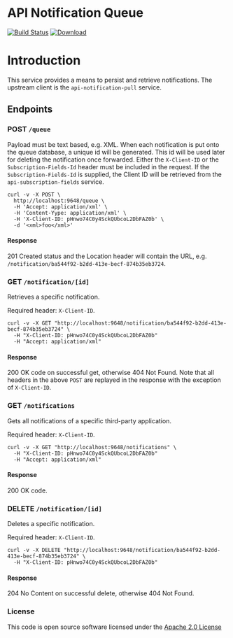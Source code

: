 # API Notification Queue

[![Build Status](https://travis-ci.org/hmrc/api-notification-queue.svg)](https://travis-ci.org/hmrc/api-notification-queue) [ ![Download](https://api.bintray.com/packages/hmrc/releases/api-notification-queue/images/download.svg) ](https://bintray.com/hmrc/releases/api-notification-queue/_latestVersion)

# Introduction

This service provides a means to persist and retrieve notifications.
The upstream client is the `api-notification-pull` service.  

## Endpoints

### POST `/queue`

Payload must be text based, e.g. XML.
When each notification is put onto the queue database, a unique id will be generated.
This id will be used later for deleting the notification once forwarded.
Either the `X-Client-ID` or the `Subscription-Fields-Id` header must be included in the request.
If the `Subscription-Fields-Id` is supplied, the Client ID will be retrieved from the `api-subscription-fields` service.

```
curl -v -X POST \
  http://localhost:9648/queue \
  -H 'Accept: application/xml' \
  -H 'Content-Yype: application/xml' \
  -H 'X-Client-ID: pHnwo74C0y4SckQUbcoL2DbFAZ0b' \
  -d '<xml>foo</xml>'
``` 

#### Response

201 Created status and the Location header will contain the URL, e.g. `/notification/ba544f92-b2dd-413e-becf-874b35eb3724`.

### GET `/notification/[id]`

Retrieves a specific notification.

Required header: `X-Client-ID`.

```  
curl -v -X GET "http://localhost:9648/notification/ba544f92-b2dd-413e-becf-874b35eb3724" \
  -H "X-Client-ID: pHnwo74C0y4SckQUbcoL2DbFAZ0b"    
  -H "Accept: application/xml"   
```

#### Response
200 OK code on successful get, otherwise 404 Not Found.
Note that all headers in the above `POST` are replayed in the response with the exception of `X-Client-ID`.

### GET `/notifications`

Gets all notifications of a specific third-party application. 

Required header: `X-Client-ID`.

```  
curl -v -X GET "http://localhost:9648/notifications" \
  -H "X-Client-ID: pHnwo74C0y4SckQUbcoL2DbFAZ0b"    
  -H "Accept: application/xml"   
```

#### Response
200 OK code.

### DELETE `/notification/[id]`

Deletes a specific notification. 

Required header: `X-Client-ID`.

```  
curl -v -X DELETE "http://localhost:9648/notification/ba544f92-b2dd-413e-becf-874b35eb3724" \
  -H "X-Client-ID: pHnwo74C0y4SckQUbcoL2DbFAZ0b"   
```

#### Response
204 No Content on successful delete, otherwise 404 Not Found.


### License

This code is open source software licensed under the [Apache 2.0 License]("http://www.apache.org/licenses/LICENSE-2.0.html")
